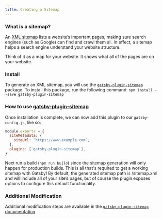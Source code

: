 ```yaml
---
title: Creating a Sitemap
---
```


### What is a sitemap?

An [XML sitemap](https://support.google.com/webmasters/answer/156184?hl=en) lists a website’s important pages, making sure search engines (such as Google) can find and crawl them all. In effect, a sitemap helps a search engine understand your website structure.

Think of it as a map for your website. It shows what all of the pages are on your website.

### Install

To generate an XML sitemap, you will use the [`gatsby-plugin-sitemap`](/packages/gatsby-plugin-sitemap/) package. To install this package, run the following command:
`npm install --save gatsby-plugin-sitemap`

### How to use [gatsby-plugin-sitemap](/packages/gatsby-plugin-sitemap/)

Once installation is complete, we can now add this plugin to our `gatsby-config.js`, like so:

```javascript:title=gatsby-config.js
module.exports = {
  siteMetadata: {
    siteUrl: `https://www.example.com`,
  },
  plugins: [`gatsby-plugin-sitemap`],
}
```

Next run a build (`npm run build`) since the sitemap generation will only happen for production builds. This is all that's required to get a working sitemap with Gatsby! By default, the generated sitemap path is /sitemap.xml and will include all of your site’s pages, but of course the plugin exposes options to configure this default functionality.

### Additional Modification

Additional modification steps are available in the [`gatsby-plugin-sitemap` documentation](/packages/gatsby-plugin-sitemap)
